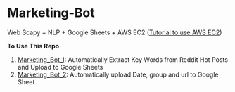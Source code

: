 # Marketing-Bot

Web Scapy + NLP + Google Sheets + AWS EC2
([Tutorial to use AWS EC2](https://medium.com/automation-generation/step-by-step-guide-to-run-a-simple-trading-algorithm-in-the-cloud-using-python-alpaca-and-aws-34c899b678b0))

**To Use This Repo**
1. [Marketing_Bot_1](https://github.com/AddyZhang/Marketing-Bot/tree/master/Marketing_Bot_1): Automatically Extract Key Words from Reddit Hot Posts and Upload to Google Sheets
2. [Marketing_Bot_2](https://github.com/AddyZhang/Marketing-Bot/tree/master/Marketing_Bot_2): Automatically upload Date, group and url to Google Sheet

